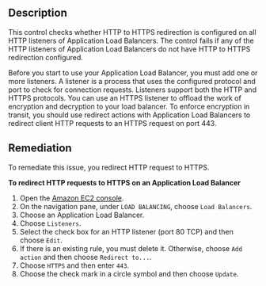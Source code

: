 ## Description

This control checks whether HTTP to HTTPS redirection is configured on all HTTP listeners of Application Load Balancers. The control fails if any of the HTTP listeners of Application Load Balancers do not have HTTP to HTTPS redirection configured.

Before you start to use your Application Load Balancer, you must add one or more listeners. A listener is a process that uses the configured protocol and port to check for connection requests. Listeners support both the HTTP and HTTPS protocols. You can use an HTTPS listener to offload the work of encryption and decryption to your load balancer. To enforce encryption in transit, you should use redirect actions with Application Load Balancers to redirect client HTTP requests to an HTTPS request on port 443.

## Remediation

To remediate this issue, you redirect HTTP request to HTTPS.

**To redirect HTTP requests to HTTPS on an Application Load Balancer**

1. Open the [Amazon EC2 console](https://console.aws.amazon.com/ec2/).
2. On the navigation pane, under `LOAD BALANCING`, choose `Load Balancers`.
3. Choose an Application Load Balancer.
4. Choose `Listeners`.
5. Select the check box for an HTTP listener (port 80 TCP) and then choose `Edit`.
6. If there is an existing rule, you must delete it. Otherwise, choose `Add action` and then choose `Redirect to...`.
7. Choose `HTTPS` and then enter `443`.
8. Choose the check mark in a circle symbol and then choose `Update`.